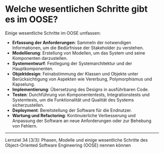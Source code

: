 # Welche wesentlichen Schritte gibt es im OOSE?

Einige wesentliche Schritte im OOSE umfassen:
- **Erfassung der Anforderungen**: Sammeln der notwendigen Informationen, um die Bedürfnisse der Stakeholder zu verstehen.
- **Modellierung**: Erstellung von Modellen, um das System und seine Komponenten darzustellen.
- **Systementwurf**: Festlegung der Systemarchitektur und der Hauptkomponenten.
- **Objektdesign**: Feinabstimmung der Klassen und Objekte unter Berücksichtigung von Aspekten wie Vererbung, Polymorphismus und Kapselung.
- **Implementierung**: Übersetzung des Designs in ausführbaren Code.
- **Testen**: Durchführung von Komponententests, Integrationstests und Systemtests, um die Funktionalität und Qualität des Systems sicherzustellen.
- **Deployment**: Bereitstellung der Software für die Endnutzer.
- **Wartung und Refactoring**: Kontinuierliche Verbesserung und Anpassung der Software an neue Anforderungen oder zur Behebung von Fehlern.

---

Lernziel 34 \[3/3\]: Phasen, Modelle und einige wesentliche Schritte des Object-Oriented Software Engineering (OOSE) nennen können
